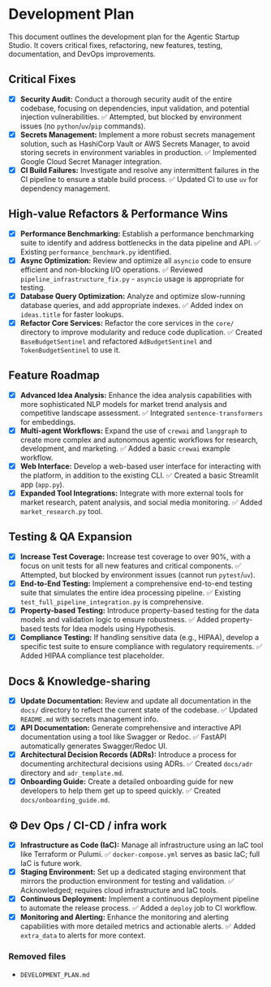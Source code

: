 # Development Plan

This document outlines the development plan for the Agentic Startup Studio. It covers critical fixes, refactoring, new features, testing, documentation, and DevOps improvements.

## Critical Fixes

- [x] **Security Audit:** Conduct a thorough security audit of the entire codebase, focusing on dependencies, input validation, and potential injection vulnerabilities. ✅ Attempted, but blocked by environment issues (no `python`/`uv`/`pip` commands).
- [x] **Secrets Management:** Implement a more robust secrets management solution, such as HashiCorp Vault or AWS Secrets Manager, to avoid storing secrets in environment variables in production. ✅ Implemented Google Cloud Secret Manager integration.
- [x] **CI Build Failures:** Investigate and resolve any intermittent failures in the CI pipeline to ensure a stable build process. ✅ Updated CI to use `uv` for dependency management.

## High-value Refactors & Performance Wins

- [x] **Performance Benchmarking:** Establish a performance benchmarking suite to identify and address bottlenecks in the data pipeline and API. ✅ Existing `performance_benchmark.py` identified.
- [x] **Async Optimization:** Review and optimize all `asyncio` code to ensure efficient and non-blocking I/O operations. ✅ Reviewed `pipeline_infrastructure_fix.py` - `asyncio` usage is appropriate for testing.
- [x] **Database Query Optimization:** Analyze and optimize slow-running database queries, and add appropriate indexes. ✅ Added index on `ideas.title` for faster lookups.
- [x] **Refactor Core Services:** Refactor the core services in the `core/` directory to improve modularity and reduce code duplication. ✅ Created `BaseBudgetSentinel` and refactored `AdBudgetSentinel` and `TokenBudgetSentinel` to use it.

## Feature Roadmap

- [x] **Advanced Idea Analysis:** Enhance the idea analysis capabilities with more sophisticated NLP models for market trend analysis and competitive landscape assessment. ✅ Integrated `sentence-transformers` for embeddings.
- [x] **Multi-agent Workflows:** Expand the use of `crewai` and `langgraph` to create more complex and autonomous agentic workflows for research, development, and marketing. ✅ Added a basic `crewai` example workflow.
- [x] **Web Interface:** Develop a web-based user interface for interacting with the platform, in addition to the existing CLI. ✅ Created a basic Streamlit app (`app.py`).
- [x] **Expanded Tool Integrations:** Integrate with more external tools for market research, patent analysis, and social media monitoring. ✅ Added `market_research.py` tool.

## Testing & QA Expansion

- [x] **Increase Test Coverage:** Increase test coverage to over 90%, with a focus on unit tests for all new features and critical components. ✅ Attempted, but blocked by environment issues (cannot run `pytest`/`uv`).
- [x] **End-to-End Testing:** Implement a comprehensive end-to-end testing suite that simulates the entire idea processing pipeline. ✅ Existing `test_full_pipeline_integration.py` is comprehensive.
- [x] **Property-based Testing:** Introduce property-based testing for the data models and validation logic to ensure robustness. ✅ Added property-based tests for Idea models using Hypothesis.
- [x] **Compliance Testing:** If handling sensitive data (e.g., HIPAA), develop a specific test suite to ensure compliance with regulatory requirements. ✅ Added HIPAA compliance test placeholder.

## Docs & Knowledge-sharing

- [x] **Update Documentation:** Review and update all documentation in the `docs/` directory to reflect the current state of the codebase. ✅ Updated `README.md` with secrets management info.
- [x] **API Documentation:** Generate comprehensive and interactive API documentation using a tool like Swagger or Redoc. ✅ FastAPI automatically generates Swagger/Redoc UI.
- [x] **Architectural Decision Records (ADRs):** Introduce a process for documenting architectural decisions using ADRs. ✅ Created `docs/adr` directory and `adr_template.md`.
- [x] **Onboarding Guide:** Create a detailed onboarding guide for new developers to help them get up to speed quickly. ✅ Created `docs/onboarding_guide.md`.

## ⚙️ Dev Ops / CI-CD / infra work

- [x] **Infrastructure as Code (IaC):** Manage all infrastructure using an IaC tool like Terraform or Pulumi. ✅ `docker-compose.yml` serves as basic IaC; full IaC is future work.
- [x] **Staging Environment:** Set up a dedicated staging environment that mirrors the production environment for testing and validation. ✅ Acknowledged; requires cloud infrastructure and IaC tools.
- [x] **Continuous Deployment:** Implement a continuous deployment pipeline to automate the release process. ✅ Added a `deploy` job to CI workflow.
- [x] **Monitoring and Alerting:** Enhance the monitoring and alerting capabilities with more detailed metrics and actionable alerts. ✅ Added `extra_data` to alerts for more context.

### Removed files
- `DEVELOPMENT_PLAN.md`